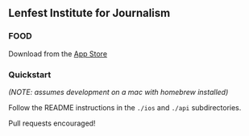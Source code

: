 ## Lenfest Institute for Journalism

### FOOD

Download from the [App Store](https://food-prod.lenfestlab.org/food)

### Quickstart

*(NOTE: assumes development on a mac with homebrew installed)*

Follow the README instructions in the `./ios` and `./api` subdirectories.

Pull requests encouraged!
